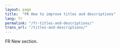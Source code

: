 ```yaml
---
layout: page
title:  "FR How to improve titles and descriptions"
lang: fr
permalink: "/fr-titles-and-descriptions/"
trans_url: "/titles-and-descriptions/"
---
```


FR New section.
